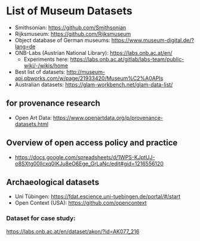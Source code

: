 # List of Museum Datasets

* Smithsonian: https://github.com/Smithsonian
* Rijksmuseum: https://github.com/Rijksmuseum
* Object database of German museums: https://www.museum-digital.de/?lang=de
* ONB-Labs (Austrian National Library): https://labs.onb.ac.at/en/
  * Experiments here: https://labs.onb.ac.at/gitlab/labs-team/public-wiki/-/wikis/home
* Best list of datasets: http://museum-api.pbworks.com/w/page/21933420/Museum%C2%A0APIs
* Australian datasets: https://glam-workbench.net/glam-data-list/

## for provenance research
* Open Art Data: https://www.openartdata.org/p/provenance-datasets.html


## Overview of open access policy and practice
* https://docs.google.com/spreadsheets/d/1WPS-KJptUJ-o8SXtg00llcxq0IKJu8eO6Ege_GrLaNc/edit#gid=1216556120

## Archaeological datasets
* Uni Tübingen: https://fdat.escience.uni-tuebingen.de/portal/#/start
* Open Context (USA): https://github.com/opencontext


### Dataset for case study:
https://labs.onb.ac.at/en/dataset/akon/?id=AK077_216
